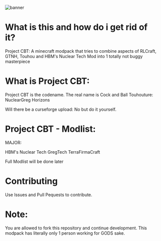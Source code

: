 ![banner](https://github.com/Nrmot-GithubRepo/Project-CBT/assets/139649330/b81e24f2-218b-41d3-b4e7-3f9e90954b57)

# What is this and how do i get rid of it?

Project CBT: A minecraft modpack that tries to combine aspects of RLCraft, GTNH, Touhou and HBM's Nuclear Tech Mod into 1 totally not buggy masterpiece

# What is Project CBT:

Project CBT is the codename. The real name is Cock and Ball Touhouture: NuclearGreg Horizons

Will there be a curseforge upload: No but do it yourself. 

# Project CBT - Modlist:

MAJOR:

HBM's Nuclear Tech
GregTech
TerraFirmaCraft

Full Modlist will be done later

# Contributing

Use Issues and Pull Pequests to contribute.

# Note:

You are allowed to fork this repository and continue development. This modpack has literally only 1 person working for GODS sake.




